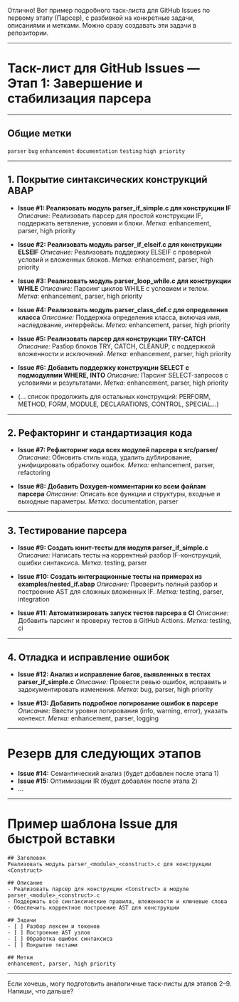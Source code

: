 Отлично! Вот пример подробного таск-листа для GitHub Issues по первому этапу (Парсер), с разбивкой на конкретные задачи, описаниями и метками. Можно сразу создавать эти задачи в репозитории.

---

# Таск-лист для GitHub Issues — Этап 1: Завершение и стабилизация парсера

---

## Общие метки

`parser` `bug` `enhancement` `documentation` `testing` `high priority`

---

## 1. Покрытие синтаксических конструкций ABAP

* **Issue #1: Реализовать модуль parser\_if\_simple.c для конструкции IF**
  *Описание:* Реализовать парсер для простой конструкции IF, поддержать ветвление, условия и блоки.
  *Метка:* enhancement, parser, high priority

* **Issue #2: Реализовать модуль parser\_if\_elseif.c для конструкции ELSEIF**
  *Описание:* Реализовать поддержку ELSEIF с проверкой условий и вложенных блоков.
  *Метка:* enhancement, parser, high priority

* **Issue #3: Реализовать модуль parser\_loop\_while.c для конструкции WHILE**
  *Описание:* Парсинг циклов WHILE с условием и телом.
  *Метка:* enhancement, parser, high priority

* **Issue #4: Реализовать модуль parser\_class\_def.c для определения класса**
  *Описание:* Поддержка определения класса, включая имя, наследование, интерфейсы.
  *Метка:* enhancement, parser, high priority

* **Issue #5: Реализовать парсер для конструкции TRY-CATCH**
  *Описание:* Разбор блоков TRY, CATCH, CLEANUP, с поддержкой вложенности и исключений.
  *Метка:* enhancement, parser, high priority

* **Issue #6: Добавить поддержку конструкции SELECT с подмодулями WHERE, INTO**
  *Описание:* Парсинг SELECT-запросов с условиями и результатами.
  *Метка:* enhancement, parser, high priority

* (… список продолжить для остальных конструкций: PERFORM, METHOD, FORM, MODULE, DECLARATIONS, CONTROL, SPECIAL…)

---

## 2. Рефакторинг и стандартизация кода

* **Issue #7: Рефакторинг кода всех модулей парсера в src/parser/**
  *Описание:* Обновить стиль кода, удалить дублирование, унифицировать обработку ошибок.
  *Метка:* enhancement, parser, refactoring

* **Issue #8: Добавить Doxygen-комментарии ко всем файлам парсера**
  *Описание:* Описать все функции и структуры, входные и выходные параметры.
  *Метка:* documentation, parser

---

## 3. Тестирование парсера

* **Issue #9: Создать юнит-тесты для модуля parser\_if\_simple.c**
  *Описание:* Написать тесты на корректный разбор IF-конструкций, ошибки синтаксиса.
  *Метка:* testing, parser

* **Issue #10: Создать интеграционные тесты на примерах из examples/nested\_if.abap**
  *Описание:* Проверить полный разбор и построение AST для сложных вложенных IF.
  *Метка:* testing, parser, integration

* **Issue #11: Автоматизировать запуск тестов парсера в CI**
  *Описание:* Добавить парсинг и проверку тестов в GitHub Actions.
  *Метка:* testing, ci

---

## 4. Отладка и исправление ошибок

* **Issue #12: Анализ и исправление багов, выявленных в тестах parser\_if\_simple.c**
  *Описание:* Провести ревью ошибок, исправить и задокументировать изменения.
  *Метка:* bug, parser, high priority

* **Issue #13: Добавить подробное логирование ошибок в парсере**
  *Описание:* Ввести уровни логирования (info, warning, error), указать контекст.
  *Метка:* enhancement, parser, logging

---

# Резерв для следующих этапов

* **Issue #14:** Семантический анализ (будет добавлен после этапа 1)
* **Issue #15:** Оптимизации IR (будет добавлен после этапа 2)
* …

---

# Пример шаблона Issue для быстрой вставки

```
## Заголовок
Реализовать модуль parser_<module>_<construct>.c для конструкции <Construct>

## Описание
- Реализовать парсер для конструкции <Construct> в модуле parser_<module>_<construct>.c
- Поддержать все синтаксические правила, вложенности и ключевые слова
- Обеспечить корректное построение AST для конструкции

## Задачи
- [ ] Разбор лексем и токенов
- [ ] Построение AST узлов
- [ ] Обработка ошибок синтаксиса
- [ ] Покрытие тестами

## Метки
enhancement, parser, high priority
```

---

Если хочешь, могу подготовить аналогичные таск-листы для этапов 2–9. Напиши, что дальше?
